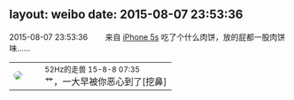 layout: weibo
date: 2015-08-07 23:53:36
---
<meta name="referrer" content="no-referrer" />

2015-08-07 23:53:36  &nbsp;&nbsp;&nbsp;&nbsp;&nbsp;&nbsp; 来自 <a href="sinaweibo://customweibosource" rel="nofollow">iPhone 5s</a>
吃了个什么肉饼，放的屁都一股肉饼味…… ​​​

<table style="width: 100%;">
  <tr>
    <td style="width: 40px;"><img style="border-radius:50%" src="https://tva4.sinaimg.cn/crop.0.0.180.180.50/8beaf773jw1e8qgp5bmzyj2050050aa8.jpg?KID=imgbed,tva&Expires=1624463454&ssig=qBDqkDuY6P"></td>
    <td colspan="2"><small>52Hz的走兽 15-8-8 07:35</small><br/>艹，一大早被你恶心到了[挖鼻]</td>
  </tr>
</table>
